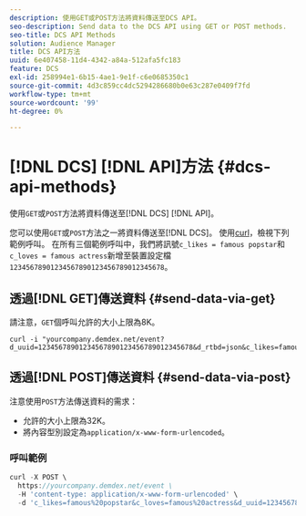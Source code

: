 ```yaml
---
description: 使用GET或POST方法將資料傳送至DCS API。
seo-description: Send data to the DCS API using GET or POST methods.
seo-title: DCS API Methods
solution: Audience Manager
title: DCS API方法
uuid: 6e407458-11d4-4342-a84a-512afa5fc183
feature: DCS
exl-id: 258994e1-6b15-4ae1-9e1f-c6e0685350c1
source-git-commit: 4d3c859cc4dc5294286680b0e63c287e0409f7fd
workflow-type: tm+mt
source-wordcount: '99'
ht-degree: 0%

---
```


# [!DNL DCS] [!DNL API]方法 {#dcs-api-methods}

使用`GET`或`POST`方法將資料傳送至[!DNL DCS] [!DNL API]。

您可以使用`GET`或`POST`方法之一將資料傳送至[!DNL DCS]。 使用[curl](https://curl.haxx.se/)，檢視下列範例呼叫。 在所有三個範例呼叫中，我們將訊號`c_likes = famous popstar`和`c_loves = famous actress`新增至裝置設定檔`12345678901234567890123456789012345678`。

## 透過[!DNL GET]傳送資料 {#send-data-via-get}

請注意，`GET`個呼叫允許的大小上限為8K。

```
curl -i "yourcompany.demdex.net/event?d_uuid=12345678901234567890123456789012345678&d_rtbd=json&c_likes=famous%20popstar&c_loves=famous%20actress"
```

## 透過[!DNL POST]傳送資料 {#send-data-via-post}

注意使用`POST`方法傳送資料的需求：

* 允許的大小上限為32K。
* 將內容型別設定為`application/x-www-form-urlencoded`。

### 呼叫範例

```js
curl -X POST \
  https://yourcompany.demdex.net/event \
  -H 'content-type: application/x-www-form-urlencoded' \
  -d 'c_likes=famous%20popstar&c_loves=famous%20actress&d_uuid=12345678901234567890123456789012345678'
```
